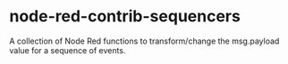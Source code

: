 # node-red-contrib-sequencers
A collection of Node Red functions to transform/change the msg.payload value for a sequence of events.
